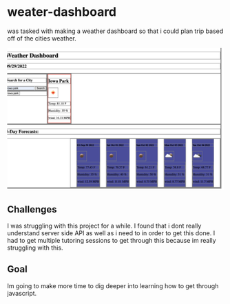 # weater-dashboard
 was tasked with making a weather dashboard so that i could plan trip based off of the cities weather. 

 <img src ="./assets/images/screenshot.png" >

 ## Challenges

 I was struggling with this project for a while. I found that i dont really understand server side API as well as i need to in order to get this done. I had to get multiple tutoring sessions to get through this because im really struggling with this. 

 ## Goal

 Im going to make more time to dig deeper into learning how to get through javascript. 

 
